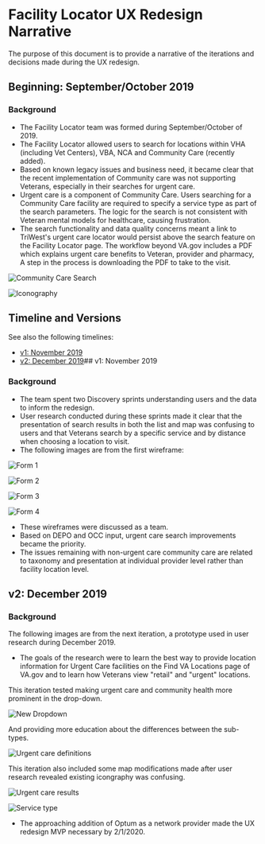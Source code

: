 # Facility Locator UX Redesign Narrative

The purpose of this document is to provide a narrative of the iterations and decisions made during the UX redesign. 

## Beginning: September/October 2019

### Background
- The Facility Locator team was formed during September/October of 2019. 
- The Facility Locator allowed users to search for locations within VHA (including Vet Centers), VBA, NCA and Community Care (recently added). 
- Based on known legacy issues and business need, it became clear that the recent implementation of Community care was not supporting Veterans, especially in their searches for urgent care. 
- Urgent care is a component of Community Care. Users searching for a Community Care facility are required to specify a service type as part of the search parameters. The logic for the search is not consistent with Veteran mental models for healthcare, causing frustration. 
- The search functionality and data quality concerns meant a link to TriWest's urgent care locator would persist above the search feature on the Facility Locator page. The workflow beyond VA.gov includes a PDF which explains urgent care benefits to Veteran, provider and pharmacy, A step in the process is downloading the PDF to take to the visit. 

![Community Care Search](https://github.com/department-of-veterans-affairs/va.gov-team/blob/master/products/facilities/facility-locator/images/community%20care.png)

![Iconography](https://github.com/department-of-veterans-affairs/va.gov-team/blob/master/products/facilities/facility-locator/images/iconography.png)

## Timeline and Versions

See also the following timelines: 
- [v1: November 2019](https://github.com/department-of-veterans-affairs/va.gov-team/blob/master/products/facilities/facility-locator/product/solution-narrative/ux-redesign-narrative.md#v1-november-2019)
- [v2: December 2019](https://github.com/department-of-veterans-affairs/va.gov-team/blob/master/products/facilities/facility-locator/product/solution-narrative/ux-redesign-narrative.md#v2-december-2019)## v1: November 2019

### Background
- The team spent two Discovery sprints understanding users and the data to inform the redesign. 
- User research conducted during these sprints made it clear that the presentation of search results in both the list and map was confusing to users and that Veterans search by a specific service and by distance when choosing a location to visit. 
- The following images are from the first wireframe: 

![Form 1](https://github.com/department-of-veterans-affairs/va.gov-team/blob/master/products/facilities/facility-locator/images/v1.png)


![Form 2](https://github.com/department-of-veterans-affairs/va.gov-team/blob/master/products/facilities/facility-locator/images/v2.png)


![Form 3](https://github.com/department-of-veterans-affairs/va.gov-team/blob/master/products/facilities/facility-locator/images/v3.png)


![Form 4](https://github.com/department-of-veterans-affairs/va.gov-team/blob/master/products/facilities/facility-locator/images/v4.png)


- These wireframes were discussed as a team. 
- Based on DEPO and OCC input, urgent care search improvements became the priority. 
- The issues remaining with non-urgent care community care are related to taxonomy and presentation at individual provider level rather than facility location level. 

## v2: December 2019

### Background
The following images are from the next iteration, a prototype used in user research during December 2019. 
- The goals of the research were to learn the best way to provide location information for Urgent Care facilities on the Find VA Locations page of VA.gov and to learn how Veterans view "retail" and "urgent" locations.

This iteration tested making urgent care and community health more prominent in the drop-down. 

![New Dropdown](https://github.com/department-of-veterans-affairs/va.gov-team/blob/master/products/facilities/facility-locator/images/facility%20type%20drop%20down%20v2.png)


And providing more education about the differences between the sub-types. 

![Urgent care definitions](https://github.com/department-of-veterans-affairs/va.gov-team/blob/master/products/facilities/facility-locator/images/urgent%20care%20filter%20by%20service%20v2.png)

This iteration also included some map modifications made after user research revealed existing icongraphy was confusing. 

![Urgent care results](https://github.com/department-of-veterans-affairs/va.gov-team/blob/master/products/facilities/facility-locator/images/urgent%20care%20results%20v2.png)

![Service type](https://github.com/department-of-veterans-affairs/va.gov-team/blob/master/products/facilities/facility-locator/images/v2%20service%20filter.png)


- The approaching addition of Optum as a network provider made the UX redesign MVP necessary by 2/1/2020. 

